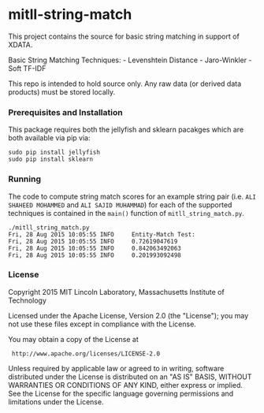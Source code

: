# mitll-string-match

This project contains the source for basic string matching in support of XDATA. 

Basic String Matching Techniques:
    - Levenshtein Distance
    - Jaro-Winkler 
    - Soft TF-IDF

This repo is intended to hold source only. Any raw data (or derived data products) must be stored locally.

### Prerequisites and Installation

This package requires both the jellyfish and sklearn pacakges which are both available via pip via: 

```shell
sudo pip install jellyfish
sudo pip install sklearn
```

### Running

The code to compute string match scores for an example string pair (i.e. `ALI SHAHEED MOHAMMED` and `ALI SAJID MUHAMMAD`) for each of the supported techniques is contained in the `main()` function of `mitll_string_match.py`. 

```shell
./mitll_string_match.py
Fri, 28 Aug 2015 10:05:55 INFO     Entity-Match Test:
Fri, 28 Aug 2015 10:05:55 INFO     0.72619047619
Fri, 28 Aug 2015 10:05:55 INFO     0.842063492063
Fri, 28 Aug 2015 10:05:55 INFO     0.201993092498
```

### License

Copyright 2015 MIT Lincoln Laboratory, Massachusetts Institute of Technology 

Licensed under the Apache License, Version 2.0 (the "License"); you may not use these files except in compliance with the License.

You may obtain a copy of the License at

     http://www.apache.org/licenses/LICENSE-2.0

Unless required by applicable law or agreed to in writing, software distributed under the License is distributed on an "AS IS" BASIS, WITHOUT WARRANTIES OR CONDITIONS OF ANY KIND, either express or implied. See the License for the specific language governing permissions and limitations under the License.

